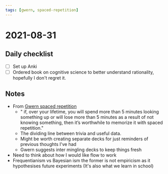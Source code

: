 ```yaml
---
tags: [gwern, spaced-repetition]
---
```

# 2021-08-31

## Daily checklist

* [ ] Set up Anki
* [ ] Ordered book on cognitive science to better understand rationality, hopefully I don't regret it.

## Notes

* From [Gwern spaced repetition](https://www.gwern.net/Spaced-repetition#using-it)
    * " if, over your lifetime, you will spend more than 5 minutes looking something up or will lose more than 5 minutes
      as a result of not knowing something, then it’s worthwhile to memorize it with spaced repetition."
    * The dividing line between trivia and useful data.
    * Might be worth creating separate decks for just reminders of previous thoughts I've had
    * Gwern suggests inter mingling decks to keep things fresh
* Need to think about how I would like flow to work
* Frequentianism vs Bayesian ism the former is not empiricism as it hypothesises future experiments (It's also what we
  learn in school)

